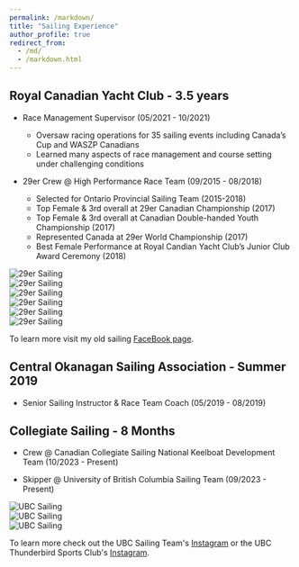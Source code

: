 ```yaml
---
permalink: /markdown/
title: "Sailing Experience"
author_profile: true
redirect_from: 
  - /md/
  - /markdown.html
---
```


## Royal Canadian Yacht Club - 3.5 years

* Race Management Supervisor (05/2021 - 10/2021)
    * Oversaw racing operations for 35 sailing events including Canada’s Cup and WASZP Canadians
    * Learned many aspects of race management and course setting under challenging conditions

* 29er Crew @ High Performance Race Team  (09/2015 - 08/2018)
    * Selected for Ontario Provincial Sailing Team (2015-2018)
    * Top Female & 3rd overall at 29er Canadian Championship (2017)
    * Top Female & 3rd overall at Canadian Double-handed Youth Championship (2017)
    * Represented Canada at 29er World Championship (2017)
    * Best Female Performance at Royal Candian Yacht Club’s Junior Club Award Ceremony (2018)


<div class="row">
  <div class="col-md-4">
    <img src="../images/29er_sailing2.jpg" class="img-fluid rounded" alt="29er Sailing">
  </div>
  <div class="col-md-4">
    <img src="../images/29er_sailing4.jpg" class="img-fluid rounded" alt="29er Sailing">
  </div>
  <div class="col-md-4">
    <img src="../images/29er_sailing3.jpg" class="img-fluid rounded" alt="29er Sailing">
  </div>
</div>
<div class="row">
  <div class="col-md-4">
    <img src="../images/29er_sailing1.jpg" class="img-fluid rounded" alt="29er Sailing">
  </div>
  <div class="col-md-4">
    <img src="../images/29er_sailing5.jpg" class="img-fluid rounded" alt="29er Sailing">
  </div>
  <div class="col-md-4">
    <img src="../images/29er_sailing6.jpg" class="img-fluid rounded" alt="29er Sailing">
  </div>
</div>

To learn more visit my old sailing [FaceBook page](https://www.facebook.com/SophAndAsh/).

## Central Okanagan Sailing Association - Summer 2019

* Senior Sailing Instructor & Race Team Coach (05/2019 - 08/2019)

## Collegiate Sailing - 8 Months

* Crew @ Canadian Collegiate Sailing National Keelboat Development Team (10/2023 - Present)

* Skipper @ University of British Columbia Sailing Team (09/2023 - Present)

<div class="row">
  <div class="col-md-4">
    <img src="../images/UBC_sailing0.png" class="img-fluid rounded" alt="UBC Sailing">
  </div>
  <div class="col-md-4">
    <img src="../images/UBC_sailing1.png" class="img-fluid rounded" alt="UBC Sailing">
  </div>
  <div class="col-md-4">
    <img src="../images/UBC_sailing2.png" class="img-fluid rounded" alt="UBC Sailing">
  </div>
</div>

To learn more check out the UBC Sailing Team's [Instagram](https://www.instagram.com/ubcsailing/) or the UBC Thunderbird Sports Club's [Instagram]().